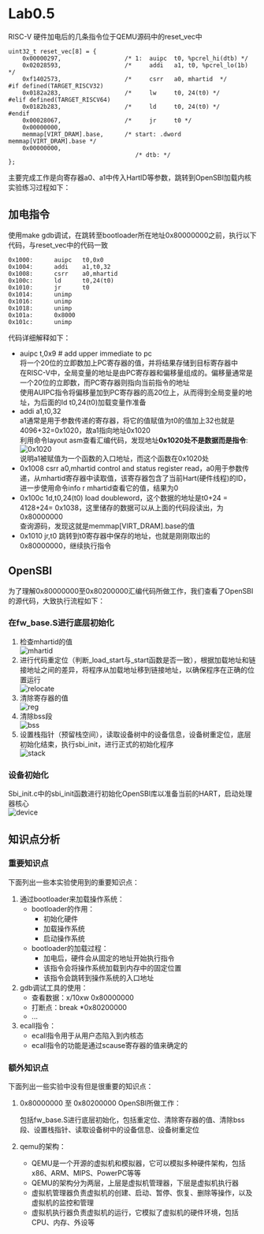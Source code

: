 # Lab0.5
RISC-V 硬件加电后的几条指令位于QEMU源码中的reset_vec中
```
uint32_t reset_vec[8] = {
    0x00000297,                  /* 1:  auipc  t0, %pcrel_hi(dtb) */
    0x02028593,                  /*     addi   a1, t0, %pcrel_lo(1b) */
    0xf1402573,                  /*     csrr   a0, mhartid  */
#if defined(TARGET_RISCV32)
    0x0182a283,                  /*     lw     t0, 24(t0) */
#elif defined(TARGET_RISCV64)
    0x0182b283,                  /*     ld     t0, 24(t0) */
#endif
    0x00028067,                  /*     jr     t0 */
    0x00000000,
    memmap[VIRT_DRAM].base,      /* start: .dword memmap[VIRT_DRAM].base */
    0x00000000,
                                    /* dtb: */
};
```

主要完成工作是向寄存器a0、a1中传入HartID等参数，跳转到OpenSBI加载内核  
实验练习过程如下：

## 加电指令
使用make gdb调试，在跳转至bootloader所在地址0x80000000之前，执行以下代码，与reset_vec中的代码一致  
```
0x1000:      auipc   t0,0x0
0x1004:      addi    a1,t0,32
0x1008:      csrr    a0,mhartid
0x100c:      ld      t0,24(t0)
0x1010:      jr      t0
0x1014:      unimp
0x1016:      unimp
0x1018:      unimp
0x101a:      0x8000
0x101c:      unimp
```

代码详细解释如下：  
- auipc t,0x9	# add upper immediate to pc  
将一个20位的立即数加上PC寄存器的值，并将结果存储到目标寄存器中  
在RISC-V中，全局变量的地址是由PC寄存器和偏移量组成的。偏移量通常是一个20位的立即数，而PC寄存器则指向当前指令的地址  
使用AUIPC指令将偏移量加到PC寄存器的高20位上，从而得到全局变量的地址，为后面的ld t0,24(t0)加载变量作准备  
- addi a1,t0,32  
a1通常是用于参数传递的寄存器，将它的值赋值为t0的值加上32也就是4096+32=0x1020，故a1指向地址0x1020  
利用命令layout asm查看汇编代码，发现地址**0x1020处不是数据而是指令**:  
![0x1020](src/lab0.5_0x1020.png)  
说明a1被赋值为一个函数的入口地址，而这个函数在0x1020处
- 0x1008 csrr a0,mhartid
control and status register read，a0用于参数传递，从mhartid寄存器中读取值，该寄存器包含了当前Hart(硬件线程)的ID，进一步使用命令info r mhartid查看它的值，结果为0
- 0x100c 1d,t0,24(t0)
load doubleword，这个数据的地址是t0+24 = 4128+24= 0x1038，这里储存的数据可以从上面的代码段读出，为0x80000000  
查询源码，发现这就是memmap[VIRT_DRAM].base的值
- 0x1010 jr,t0
跳转到t0寄存器中保存的地址，也就是刚刚取出的0x80000000，继续执行指令

## OpenSBI
为了理解0x80000000至0x80200000汇编代码所做工作，我们查看了OpenSBI的源代码，大致执行流程如下：  

### 在fw_base.S进行底层初始化
1. 检查mhartid的值  
![mhartid](src/lab0.5_mhartid.png)
2. 进行代码重定位（判断_load_start与_start函数是否一致），根据加载地址和链接地址之间的差异，将程序从加载地址移到链接地址，以确保程序在正确的位置运行  
![relocate](src/lab0.5_relocate.png)
3. 清除寄存器的值  
![reg](src/lab0.5_reg.png)
4. 清除bss段  
![bss](src/lab0.5_bss.png)
5. 设置栈指针（预留栈空间），读取设备树中的设备信息，设备树重定位，底层初始化结束，执行sbi_init，进行正式的初始化程序  
![stack](src/lab0.5_stack.png)
### 设备初始化
Sbi_init.c中的sbi_init函数进行初始化OpenSBI库以准备当前的HART，启动处理器核心  
![device](src/lab0.5_device.png)


## 知识点分析

### 重要知识点

下面列出一些本实验使用到的重要知识点：

1. 通过bootloader来加载操作系统：
    - bootloader的作用：
        - 初始化硬件
        - 加载操作系统
        - 启动操作系统
    - bootloader的加载过程：
        - 加电后，硬件会从固定的地址开始执行指令
        - 该指令会将操作系统加载到内存中的固定位置
        - 该指令会跳转到操作系统的入口地址
2. gdb调试工具的使用：
    - 查看数据：x/10xw 0x80000000
    - 打断点：break *0x80200000
    - ...
3. ecall指令：
    - ecall指令用于从用户态陷入到内核态
    - ecall指令的功能是通过scause寄存器的值来确定的

### 额外知识点

下面列出一些实验中没有但是很重要的知识点：
 
1. 0x80000000 至 0x80200000 OpenSBI所做工作：
    
    包括fw_base.S进行底层初始化，包括重定位、清除寄存器的值、清除bss段、设置栈指针、读取设备树中的设备信息、设备树重定位

2. qemu的架构：

    - QEMU是一个开源的虚拟机和模拟器，它可以模拟多种硬件架构，包括x86、ARM、MIPS、PowerPC等等
    - QEMU的架构分为两层，上层是虚拟机管理器，下层是虚拟机执行器
    - 虚拟机管理器负责虚拟机的创建、启动、暂停、恢复、删除等操作，以及虚拟机的监控和管理
    - 虚拟机执行器负责虚拟机的运行，它模拟了虚拟机的硬件环境，包括CPU、内存、外设等
 
